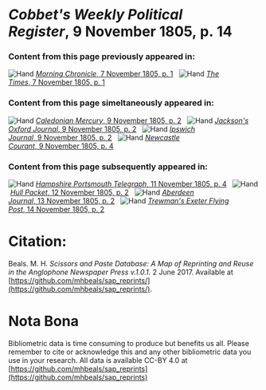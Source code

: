 # *Cobbet's Weekly Political Register*, 9 November 1805, p. 14  
  
### Content from this page previously appeared in:  
![Hand](http://scissorsandpaste.net/wp-content/uploads/2017/06/smallhandpointer.png) [*Morning Chronicle*, 7 November 1805, p. 1](https://mhbeals.github.io/sap_html/Morning-Chronicle/Morning-Chronicle-7-November-1805-p-1)  
![Hand](http://scissorsandpaste.net/wp-content/uploads/2017/06/smallhandpointer.png) [*The Times*, 7 November 1805, p. 1](https://mhbeals.github.io/sap_html/The-Times/The-Times-7-November-1805-p-1)  
  
### Content from this page simeltaneously appeared in:  
![Hand](http://scissorsandpaste.net/wp-content/uploads/2017/06/smallhandpointer.png) [*Caledonian Mercury*, 9 November 1805, p. 2](https://mhbeals.github.io/sap_html/Caledonian-Mercury/Caledonian-Mercury-9-November-1805-p-2)  
![Hand](http://scissorsandpaste.net/wp-content/uploads/2017/06/smallhandpointer.png) [*Jackson's Oxford Journal*, 9 November 1805, p. 2](https://mhbeals.github.io/sap_html/Jackson's-Oxford-Journal/Jackson's-Oxford-Journal-9-November-1805-p-2)  
![Hand](http://scissorsandpaste.net/wp-content/uploads/2017/06/smallhandpointer.png) [*Ipswich Journal*, 9 November 1805, p. 2](https://mhbeals.github.io/sap_html/Ipswich-Journal/Ipswich-Journal-9-November-1805-p-2)  
![Hand](http://scissorsandpaste.net/wp-content/uploads/2017/06/smallhandpointer.png) [*Newcastle Courant*, 9 November 1805, p. 4](https://mhbeals.github.io/sap_html/Newcastle-Courant/Newcastle-Courant-9-November-1805-p-4)  
  
### Content from this page subsequently appeared in:  
![Hand](http://scissorsandpaste.net/wp-content/uploads/2017/06/smallhandpointer.png) [*Hampshire Portsmouth Telegraph*, 11 November 1805, p. 4](https://mhbeals.github.io/sap_html/Hampshire-Portsmouth-Telegraph/Hampshire-Portsmouth-Telegraph-11-November-1805-p-4)  
![Hand](http://scissorsandpaste.net/wp-content/uploads/2017/06/smallhandpointer.png) [*Hull Packet*, 12 November 1805, p. 2](https://mhbeals.github.io/sap_html/Hull-Packet/Hull-Packet-12-November-1805-p-2)  
![Hand](http://scissorsandpaste.net/wp-content/uploads/2017/06/smallhandpointer.png) [*Aberdeen Journal*, 13 November 1805, p. 2](https://mhbeals.github.io/sap_html/Aberdeen-Journal/Aberdeen-Journal-13-November-1805-p-2)  
![Hand](http://scissorsandpaste.net/wp-content/uploads/2017/06/smallhandpointer.png) [*Trewman's Exeter Flying Post*, 14 November 1805, p. 2](https://mhbeals.github.io/sap_html/Trewman's-Exeter-Flying-Post/Trewman's-Exeter-Flying-Post-14-November-1805-p-2)  


# Citation: 

Beals. M. H. *Scissors and Paste Database: A Map of Reprinting and Reuse in the Anglophone Newspaper Press v.1.0.1.* 2 June 2017. Available at [https://github.com/mhbeals/sap_reprints/](https://github.com/mhbeals/sap_reprints/). 

# Nota Bona

Bibliometric data is time consuming to produce but benefits us all. Please remember to cite or acknowledge this and any other bibliometric data you use in your research. All data is available CC-BY 4.0 at [https://github.com/mhbeals/sap_reprints](https://github.com/mhbeals/sap_reprints)